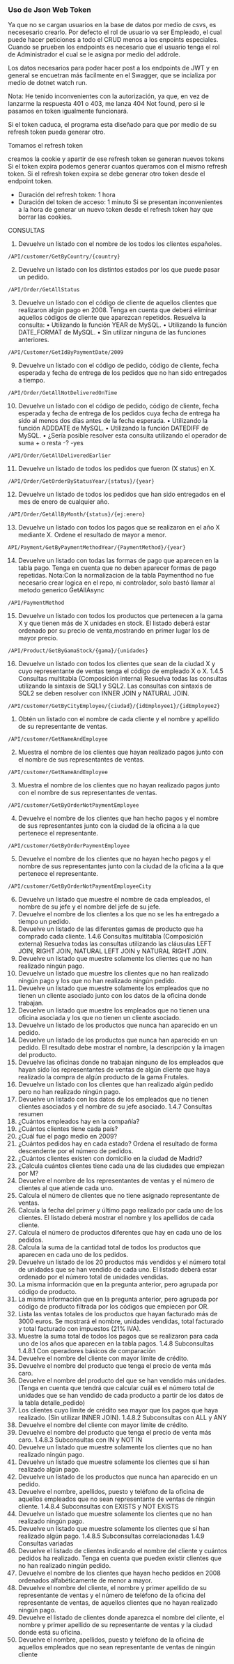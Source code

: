 ### Uso de Json Web Token
Ya que no se cargan usuarios en la base de datos por medio de csvs, es necesesario crearlo. Por defecto el rol de usuario va ser Empleado, el cual puede hacer peticiones a todo el CRUD menos a los enpoints especiales. Cuando se prueben los endpoints es necesario que el usuario tenga el rol de Administrador el cual se le asigna por medio del addrole.

Los datos necesarios para poder hacer post a los endpoints de JWT y en general se encuetran más facilmente en el Swagger, que se incializa por medio de dotnet watch run.

Nota: He tenido inconvenientes con la autorización, ya que, en vez de lanzarme la respuesta 401 o 403, me lanza 404 Not found, pero si le pasamos en token igualmente funcionará.

Si el token caduca, el programa esta diseñado para que por medio de su refresh token pueda generar otro.

Tomamos el refresh token

creamos la cookie y apartir de ese refresh token se generan nuevos tokens
Si el token expira podemos generar cuantos queramos con el mismo refresh token. Si el refresh token expira se debe generar otro token desde el endpoint token.

- Duración del refresh token: 1 hora
- Duración del token de acceso: 1 minuto
Si se presentan inconvenientes a la hora de generar un nuevo token desde el refresh token hay que borrar las cookies.

CONSULTAS

1. Devuelve un listado con el nombre de los todos los clientes 
españoles.
```
/API/customer/GetByCountry/{country}
```

2. Devuelve un listado con los distintos estados por los que puede pasar un
pedido.
```
/API/Order/GetAllStatus
```

3. Devuelve un listado con el código de cliente de aquellos clientes que
realizaron algún pago en 2008. Tenga en cuenta que deberá eliminar
aquellos códigos de cliente que aparezcan repetidos. Resuelva la consulta:
• Utilizando la función YEAR de MySQL.
• Utilizando la función DATE_FORMAT de MySQL.
• Sin utilizar ninguna de las funciones anteriores.
```
/API/Customer/GetIdByPaymentDate/2009
```

9. Devuelve un listado con el código de pedido, código de cliente, fecha
esperada y fecha de entrega de los pedidos que no han sido entregados a
tiempo.

```
/API/Order/GetAllNotDeliveredOnTime
```
10. Devuelve un listado con el código de pedido, código de cliente, fecha
esperada y fecha de entrega de los pedidos cuya fecha de entrega ha sido al
menos dos días antes de la fecha esperada.
• Utilizando la función ADDDATE de MySQL.
• Utilizando la función DATEDIFF de MySQL.
• ¿Sería posible resolver esta consulta utilizando el operador de suma + o
resta -? -yes

```
/API/Order/GetAllDeliveredEarlier
```

11. Devuelve un listado de todos los pedidos que fueron (X status) en X.
```
/API/Order/GetOrderByStatusYear/{status}/{year}
```

12. Devuelve un listado de todos los pedidos que han sido entregados en el mes de enero de cualquier año.
```
/API/Order/GetAllByMonth/{status}/{ej:enero}
```
13. Devuelve un listado con todos los pagos que se realizaron en el
año X mediante X. Ordene el resultado de mayor a menor.
```
API/Payment/GetByPaymentMethodYear/{PaymentMethod}/{year}
```
14. Devuelve un listado con todas las formas de pago que aparecen en la tabla pago. Tenga en cuenta que no deben aparecer formas de pago repetidas.
Nota:Con la normalizacion de la tabla Paymenthod no fue necesario crear logica en el repo, ni controlador, solo bastó llamar al metodo generico GetAllAsync
```
/API/PaymentMethod
```

15. Devuelve un listado con todos los productos que pertenecen a la gama X y que tienen más de X unidades en stock. El listado
deberá estar ordenado por su precio de venta,mostrando en primer lugar los de mayor precio.
```
/API/Product/GetByGamaStock/{gama}/{unidades}
```
16. Devuelve un listado con todos los clientes que sean de la ciudad X y cuyo representante de ventas tenga el código de empleado X o X.
1.4.5 Consultas multitabla (Composición interna)
Resuelva todas las consultas utilizando la sintaxis de SQL1 y SQL2. Las consultas con
sintaxis de SQL2 se deben resolver con INNER JOIN y NATURAL JOIN.
```
/API/customer/GetByCityEmployee/{ciudad}/{idEmployee1}/{idEmployee2}
```
1. Obtén un listado con el nombre de cada cliente y el nombre y apellido de su representante de ventas.
```
/API/customer/GetNameAndEmployee
```

2. Muestra el nombre de los clientes que hayan realizado pagos junto con el nombre de sus representantes de ventas.
```
/API/customer/GetNameAndEmployee
```
3. Muestra el nombre de los clientes que no hayan realizado pagos junto con
el nombre de sus representantes de ventas.
```
/API/customer/GetByOrderNotPaymentEmployee
```
4. Devuelve el nombre de los clientes que han hecho pagos y el nombre de sus
representantes junto con la ciudad de la oficina a la que pertenece el
representante.
```
/API/customer/GetByOrderPaymentEmployee
```
5. Devuelve el nombre de los clientes que no hayan hecho pagos y el nombre
de sus representantes junto con la ciudad de la oficina a la que pertenece el representante.
```
/API/customer/GetByOrderNotPaymentEmployeeCity
```
6. Devuelve un listado que muestre el nombre de cada empleados, el nombre
de su jefe y el nombre del jefe de su jefe.
7. Devuelve el nombre de los clientes a los que no se les ha entregado a
tiempo un pedido.
8. Devuelve un listado de las diferentes gamas de producto que ha comprado
cada cliente.
1.4.6 Consultas multitabla (Composición externa)
Resuelva todas las consultas utilizando las cláusulas LEFT JOIN, RIGHT JOIN, NATURAL
LEFT JOIN y NATURAL RIGHT JOIN.
1. Devuelve un listado que muestre solamente los clientes que no han
realizado ningún pago.
2. Devuelve un listado que muestre los clientes que no han realizado ningún
pago y los que no han realizado ningún pedido.
3. Devuelve un listado que muestre solamente los empleados que no tienen un
cliente asociado junto con los datos de la oficina donde trabajan.
4. Devuelve un listado que muestre los empleados que no tienen una oficina
asociada y los que no tienen un cliente asociado.
5. Devuelve un listado de los productos que nunca han aparecido en un
pedido.
6. Devuelve un listado de los productos que nunca han aparecido en un
pedido. El resultado debe mostrar el nombre, la descripción y la imagen del
producto.
7. Devuelve las oficinas donde no trabajan ninguno de los empleados que
hayan sido los representantes de ventas de algún cliente que haya realizado
la compra de algún producto de la gama Frutales.
8. Devuelve un listado con los clientes que han realizado algún pedido pero no
han realizado ningún pago.
9. Devuelve un listado con los datos de los empleados que no tienen clientes
asociados y el nombre de su jefe asociado.
1.4.7 Consultas resumen
1. ¿Cuántos empleados hay en la compañía?
2. ¿Cuántos clientes tiene cada país?
3. ¿Cuál fue el pago medio en 2009?
4. ¿Cuántos pedidos hay en cada estado? Ordena el resultado de forma
descendente por el número de pedidos.
5. ¿Cuántos clientes existen con domicilio en la ciudad de Madrid?
6. ¿Calcula cuántos clientes tiene cada una de las ciudades que empiezan
por M?
7. Devuelve el nombre de los representantes de ventas y el número de clientes
al que atiende cada uno.
8. Calcula el número de clientes que no tiene asignado representante de
ventas.
9. Calcula la fecha del primer y último pago realizado por cada uno de los
clientes. El listado deberá mostrar el nombre y los apellidos de cada cliente.
10. Calcula el número de productos diferentes que hay en cada uno de los
pedidos.
11. Calcula la suma de la cantidad total de todos los productos que aparecen en
cada uno de los pedidos.
12. Devuelve un listado de los 20 productos más vendidos y el número total de
unidades que se han vendido de cada uno. El listado deberá estar ordenado
por el número total de unidades vendidas.
13. La misma información que en la pregunta anterior, pero agrupada por
código de producto.
14. La misma información que en la pregunta anterior, pero agrupada por
código de producto filtrada por los códigos que empiecen por OR.
15. Lista las ventas totales de los productos que hayan facturado más de 3000
euros. Se mostrará el nombre, unidades vendidas, total facturado y total
facturado con impuestos (21% IVA).
16. Muestre la suma total de todos los pagos que se realizaron para cada uno
de los años que aparecen en la tabla pagos.
1.4.8 Subconsultas
1.4.8.1 Con operadores básicos de comparación
1. Devuelve el nombre del cliente con mayor límite de crédito.
2. Devuelve el nombre del producto que tenga el precio de venta más caro.
3. Devuelve el nombre del producto del que se han vendido más unidades.
(Tenga en cuenta que tendrá que calcular cuál es el número total de
unidades que se han vendido de cada producto a partir de los datos de la
tabla detalle_pedido)
4. Los clientes cuyo límite de crédito sea mayor que los pagos que haya
realizado. (Sin utilizar INNER JOIN).
1.4.8.2 Subconsultas con ALL y ANY
8. Devuelve el nombre del cliente con mayor límite de crédito.
9. Devuelve el nombre del producto que tenga el precio de venta más caro.
1.4.8.3 Subconsultas con IN y NOT IN
11. Devuelve un listado que muestre solamente los clientes que no han
realizado ningún pago.
12. Devuelve un listado que muestre solamente los clientes que sí han realizado
algún pago.
13. Devuelve un listado de los productos que nunca han aparecido en un
pedido.
14. Devuelve el nombre, apellidos, puesto y teléfono de la oficina de aquellos
empleados que no sean representante de ventas de ningún cliente.
1.4.8.4 Subconsultas con EXISTS y NOT EXISTS
18. Devuelve un listado que muestre solamente los clientes que no han
realizado ningún pago.
19. Devuelve un listado que muestre solamente los clientes que sí han realizado
algún pago.
1.4.8.5 Subconsultas correlacionadas
1.4.9 Consultas variadas
1. Devuelve el listado de clientes indicando el nombre del cliente y cuántos
pedidos ha realizado. Tenga en cuenta que pueden existir clientes que no
han realizado ningún pedido.
2. Devuelve el nombre de los clientes que hayan hecho pedidos en 2008
ordenados alfabéticamente de menor a mayor.
3. Devuelve el nombre del cliente, el nombre y primer apellido de su
representante de ventas y el número de teléfono de la oficina del
representante de ventas, de aquellos clientes que no hayan realizado ningún
pago.
4. Devuelve el listado de clientes donde aparezca el nombre del cliente, el
nombre y primer apellido de su representante de ventas y la ciudad donde
está su oficina.
5. Devuelve el nombre, apellidos, puesto y teléfono de la oficina de aquellos
empleados que no sean representante de ventas de ningún cliente